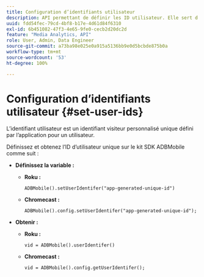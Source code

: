 ```yaml
---
title: Configuration d’identifiants utilisateur
description: API permettant de définir les ID utilisateur. Elle sert d’identifiant client unique.
uuid: fdd54fec-79cd-4bf8-b17e-4d61d84f6310
exl-id: 6b451082-47f3-4e65-9fe0-cecb2d20dc2d
feature: "Media Analytics, API"
role: User, Admin, Data Engineer
source-git-commit: a73ba98e025e0a915a5136bb9e0d5bcbde875b0a
workflow-type: tm+mt
source-wordcount: '53'
ht-degree: 100%

---
```


# Configuration d’identifiants utilisateur {#set-user-ids}

L’identifiant utilisateur est un identifiant visiteur personnalisé unique défini par l’application pour un utilisateur.

Définissez et obtenez l’ID d’utilisateur unique sur le kit SDK ADBMobile comme suit :

* **Définissez la variable :**

   * **Roku :**

      ```
      ADBMobile().setUserIdentifer("app-generated-unique-id")
      ```

   * **Chromecast :**

      ```
      ADBMobile().config.setUserIdentifer("app-generated-unique-id");
      ```

* **Obtenir :**

   * **Roku :**

      ```
      vid = ADBMobile().userIdentifer()
      ```

   * **Chromecast :**

      ```
      vid = ADBMobile().config.getUserIdentifer();
      ```
